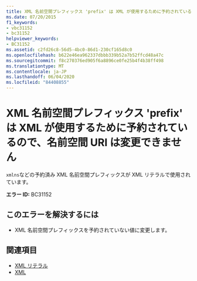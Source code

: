 ```yaml
---
title: XML 名前空間プレフィックス 'prefix' は XML が使用するために予約されているので、名前空間 URI は変更できません
ms.date: 07/20/2015
f1_keywords:
- vbc31152
- bc31152
helpviewer_keywords:
- BC31152
ms.assetid: c2fd26c8-56d5-4bc0-86d1-230cf165d8c0
ms.openlocfilehash: b622e46ea962337dbbb339b52a7b52ffcd48a47c
ms.sourcegitcommit: f8c270376ed905f6a8896ce0fe25b4f4b38ff498
ms.translationtype: MT
ms.contentlocale: ja-JP
ms.lasthandoff: 06/04/2020
ms.locfileid: "84408855"
---
```

# <a name="xml-namespace-prefix-prefix-is-reserved-for-use-by-xml-and-the-namespace-uri-cannot-be-changed"></a>XML 名前空間プレフィックス 'prefix' は XML が使用するために予約されているので、名前空間 URI は変更できません
`xmlns`などの予約済み XML 名前空間プレフィックスが XML リテラルで使用されています。  
  
 **エラー ID:** BC31152  
  
## <a name="to-correct-this-error"></a>このエラーを解決するには  
  
- XML 名前空間プレフィックスを予約されていない値に変更します。  
  
## <a name="see-also"></a>関連項目

- [XML リテラル](../language-reference/xml-literals/index.md)
- [XML](../programming-guide/language-features/xml/index.md)
